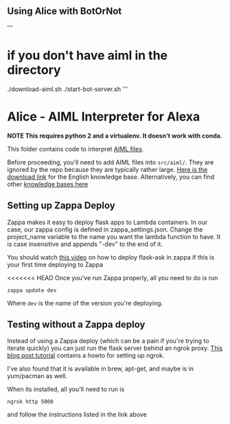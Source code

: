 ## Using Alice with BotOrNot
'''
# if you don't have aiml in the directory
./download-aiml.sh
./start-bot-server.sh
'''

# Alice - AIML Interpreter for Alexa
**NOTE This requires python 2 and a virtualenv. It doesn't work with conda.**

This folder contains code to interpret [AIML files](http://www.alicebot.org/aiml.html).

Before proceeding, you'll need to add AIML files into `src/aiml/`. They are ignored by the repo because they are typically rather large. [Here is the download link](https://storage.googleapis.com/google-code-archive-downloads/v2/code.google.com/aiml-en-us-foundation-alice/aiml-en-us-foundation-alice.v1-9.zip) for the English knowledge base. Alternatively, you can find other [knowledge bases here](http://www.alicebot.org/downloads/sets.html)

## Setting up Zappa Deploy
Zappa makes it easy to deploy flask apps to Lambda containers. In our case, our zappa config is defined in zappa_settings.json. Change the project_name variable to the name you want the lambda function to have. It is case insensitive and appends "-dev" to the end of it.

You should watch [this video](https://www.youtube.com/watch?v=mjWV4R2P4ks) on how to deploy flask-ask in zappa if this is your first time deploying to Zappa

<<<<<<< HEAD
Once you've run Zappa properly, all you need to do is run
```
zappa update dev
```
Where `dev` is the name of the version you're deploying.

## Testing without a Zappa deploy
Instead of using a Zappa deploy (which can be a pain if you're trying to iterate quickly) you can just run the flask server behind an ngrok proxy. [This blog post tutorial](https://developer.amazon.com/blogs/post/Tx14R0IYYGH3SKT/Flask-Ask-A-New-Python-Framework-for-Rapid-Alexa-Skills-Kit-Development) contains a howto for setting up ngrok.

I've also found that it is available in brew, apt-get, and maybe is in yum/pacman as well.

When its installed, all you'll need to run is
```
ngrok http 5000
```
and follow the instructions listed in the link above
